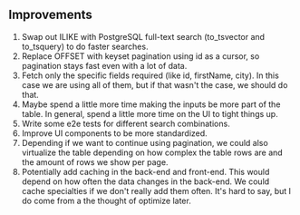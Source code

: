 ## Improvements

1. Swap out ILIKE with PostgreSQL full-text search (to_tsvector and to_tsquery) to do faster searches.
2. Replace OFFSET with keyset pagination using id as a cursor, so pagination stays fast even with a lot of data.
3. Fetch only the specific fields required (like id, firstName, city). In this case we are using all of them, but if
that wasn't the case, we should do that.
4. Maybe spend a little more time making the inputs be more part of the table. In general, spend a little more time on
the UI to tight things up.
5. Write some e2e tests for different search combinations.
6. Improve UI components to be more standardized.
7. Depending if we want to continue using pagination, we could also virtualize the table depending on how complex the
table rows are and the amount of rows we show per page.
8. Potentially add caching in the back-end and front-end. This would depend on how often the data changes in the 
back-end. We could cache specialties if we don't really add them often. It's hard to say, but I do come from a
the thought of optimize later.